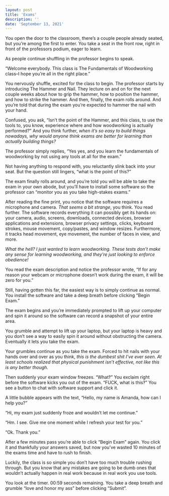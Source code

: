 ```yaml
---
layout: post
title: 'Exams'
description: ''
date: 'September 13, 2021'
---
```


You open the door to the classroom, there’s a couple people already seated, but you’re among the first to enter. You take a seat in the front row, right in front of the professors podium, eager to learn.

As people continue shuffling in the professor begins to speak.

“Welcome everybody. This class is The Fundamentals of Woodworking class–I hope you’re all in the right place.”

You nervously shuffle, excited for the class to begin. The professor starts by introducing The Hammer and Nail. They lecture on and on for the next couple weeks about how to grip the hammer, how to position the hammer, and how to strike the hammer. And then, finally, the exam rolls around. And you’re told that during the exam you’re expected to hammer the nail with your hand.

Confused, you ask, “Isn’t the point of the Hammer, and this class, to use the tools to, you know, experience where and how woodworking is actually performed?” And you think further, *when it’s so easy to build things nowadays, why would anyone think exams are better for learning than actually building things?*

The professor simply replies, “Yes yes, and you learn the fundamentals of woodworking by not using any tools at all for the exam.”

Not having anything to respond with, you reluctantly slink back into your seat. But the question still lingers, “what is the point of this?”

The exam finally rolls around, and you’re told you will be able to take the exam in your own abode, but you’ll have to install some software so the professor can “monitor you as you take high-stakes exams.”

After reading the fine print, you notice that the software requires a microphone and camera. *That seems a bit strange*, you think. You read further. The software records everything it can possibly get its hands on: your camera, audio, screens, downloads, connected devices, browser applications and extensions, browser privacy settings, clicks, keyboard strokes, mouse movement, copy/pastes, and window resizes. Furthermore, it tracks head movement, eye movement, the number of faces in view, and more.

*What the hell? I just wanted to learn woodworking. These tests don’t make any sense for learning woodworking, and they’re just looking to enforce obedience!*

You read the exam description and notice the professor wrote, “If for any reason your webcam or microphone doesn’t work during the exam, it will be zero for you.”

Still, having gotten this far, the easiest way is to simply continue as normal. You install the software and take a deep breath before clicking “Begin Exam.”

The exam begins and you’re immediately prompted to lift up your computer and spin it around so the software can record a snapshot of your entire area.

You grumble and attempt to lift up your laptop, but your laptop is heavy and you don’t see a way to easily spin it around without obstructing the camera. Eventually it lets you take the exam.

Your grumbles continue as you take the exam. Forced to hit nails with your hands over and over as you think, *this is the dumbest shit I’ve ever seen. At least schools realized that physical punishment isn’t effective, not like this is any better though.*

Then suddenly your exam window freezes. “What‽” You exclaim right before the software kicks you out of the exam. “FUCK, what is this‽” You see a button to chat with software support and click it.

A little bubble appears with the text, “Hello, my name is Amanda, how can I help you?”

“Hi, my exam just suddenly froze and wouldn’t let me continue.”

“Hm. I see. Give me one moment while I refresh your test for you.”

“Ok. Thank you.”

After a few minutes pass you’re able to click “Begin Exam” again. You click it and thankfully your answers saved, but now you’ve wasted 10 minutes of the exams time and have to rush to finish.

Luckily, the class is so simple you don’t have too much trouble rushing through. But you know that any mistakes are going to be dumb ones that wouldn’t actually happen in real work because in real work you use tools.

You look at the timer. 00:59 seconds remaining. You take a deep breath and grumble “love and honor my ass” before clicking “Submit”.

